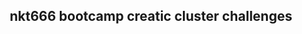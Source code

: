 <html>
<header>
<title>nkt666 bootcamp creatic cluster challenges</title>
<body>
<h2>nkt666 bootcamp creatic cluster challenges</h2>
</body>
</html>
